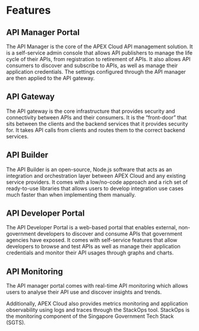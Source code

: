 # Features

## API Manager Portal

The API Manager is the core of the APEX Cloud API management solution. It is a self-service admin console that allows API publishers to manage the life cycle of their APIs, from registration to retirement of APIs. It also allows API consumers to discover and subscribe to APIs, as well as manage their application credentials. The settings configured through the API manager are then applied to the API gateway.

## API Gateway

The API gateway is the core infrastructure that provides security and connectivity between APIs and their consumers. It is the “front-door” that sits between the clients and the backend services that it provides security for. It takes API calls from clients and routes them to the correct backend services.

## API Builder

The API Builder is an open-source, Node.js software that acts as an integration and orchestration layer between APEX Cloud and any existing service providers. It comes with a low/no-code approach and a rich set of ready-to-use libraries that allows users to develop integration use cases much faster than when implementing them manually.

## API Developer Portal

The API Developer Portal is a web-based portal that enables external, non-government developers to discover and consume APIs that government agencies have exposed. It comes with self-service features that allow developers to browse and test APIs as well as manage their application credentials and monitor their API usages through graphs and charts.

## API Monitoring

The API manager portal comes with real-time API monitoring which allows users to analyse their API use and discover insights and trends.

Additionally, APEX Cloud also provides metrics monitoring and application observability using logs and traces through the StackOps tool. StackOps is the monitoring component of the Singapore Government Tech Stack (SGTS).